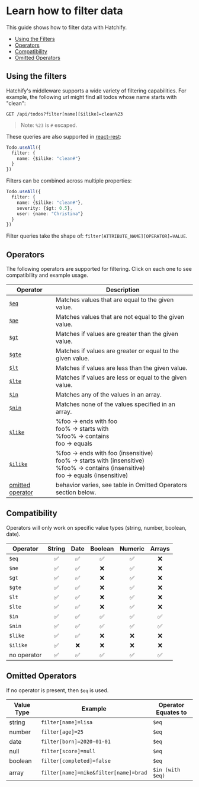 # Learn how to filter data

This guide shows how to filter data with Hatchify.

- [Using the Filters](#using-the-filters)
- [Operators](#operators)
- [Compatibility](#compatibility)
- [Omitted Operators](#omitted-operators)

## Using the filters

Hatchify's middleware supports a wide variety of 
filtering capabilities. For example, the following url might
find all todos whose name starts with "clean":

```curl
GET /api/todos?filter[name][$ilike]=clean%23
```

> Note: `%23` is `#` escaped. 

These queries are also supported in [react-rest](../../packages/react-rest/README.md):

```ts
Todo.useAll({ 
  filter: {
    name: {$ilike: "clean#"}
  } 
})
```

Filters can be combined across multiple properties:

```ts
Todo.useAll({ 
  filter: {
    name: {$ilike: "clean#"},
    severity: {$gt: 0.5},
    user: {name: "Christina"} 
  } 
})
```


Filter queries take the shape of: `filter[ATTRIBUTE_NAME][OPERATOR]=VALUE`.


## Operators

The following operators are supported for filtering. Click on each one to see compatibility and example usage.

| Operator       | Description |
| -------------- | ----------- |
| [`$eq`]($eq.md)          | Matches values that are equal to the given value.           |
| [`$ne`]($ne.md)          | Matches values that are not equal to the given value.       |
| [`$gt`]($gt.md)          | Matches if values are greater than the given value.         |
| [`$gte`]($gte.md)         | Matches if values are greater or equal to the given value.  |
| [`$lt`]($lt.md)        | Matches if values are less than the given value.            |
| [`$lte`]($lte.md)         | Matches if values are less or equal to the given value.     |
| [`$in`]($in.md)          | Matches any of the values in an array.                      |
| [`$nin`]($nin.md)         | Matches none of the values specified in an array.           |
| [`$like`]($like.md)        | %foo → ends with foo<br>foo% → starts with<br>%foo% → contains<br>foo → equals     |
| [`$ilike`]($ilike.md)   | %foo → ends with foo (insensitive)<br>foo% → starts with (insensitive)<br>%foo% → contains (insensitive)<br>foo → equals (insensitive)     |
| [omitted operator](no-operator.md)    | behavior varies, see table in Omitted Operators section below. |

## Compatibility

Operators will only work on specific value types  (string, number, boolean, date).

Operator         | String | Date | Boolean  | Numeric  | Arrays  |
| -------------- | :----: | :--: | :------: | :------: | :-----: |
| `$eq`          |    ✅  |  ✅  |   ✅      |   ✅     |   ❌     |
| `$ne`          |    ✅  |  ✅  |   ❌      |   ✅     |   ❌     |
| `$gt`          |    ✅  |  ✅  |   ❌      |   ✅     |   ❌     |
| `$gte`         |    ✅  |  ✅  |   ❌      |   ✅     |   ❌     |
| `$lt`          |    ✅  |  ✅  |   ❌      |   ✅     |   ❌     |
| `$lte`         |    ✅  |  ✅  |   ❌      |   ✅     |   ❌     |
| `$in`          |    ✅  |  ✅  |   ✅      |   ✅     |   ✅     |
| `$nin`         |    ✅  |  ✅  |   ✅      |   ✅     |   ✅     |
| `$like`        |    ✅  |  ✅  |   ❌      |   ❌     |   ❌     |
| `$ilike`       |    ✅  |  ❌  |   ❌      |   ❌     |   ❌     |
| no operator    |    ✅  |  ✅  |   ✅      |   ✅     |   ✅     |

## Omitted Operators

If no operator is present, then `$eq` is used.

|Value Type    | Example                               | Operator Equates to |
| ------------ | ------------------------------------- | ------------------- |
string         |`filter[name]=lisa`                    |`$eq`
number         |`filter[age]=25`                       |`$eq`
date           |`filter[born]=2020-01-01`              |`$eq`
null           |`filter[score]=null`                   |`$eq`
boolean        |`filter[completed]=false`              |`$eq`
array          |`filter[name]=mike&filter[name]=brad`  |`$in (with $eq)`
